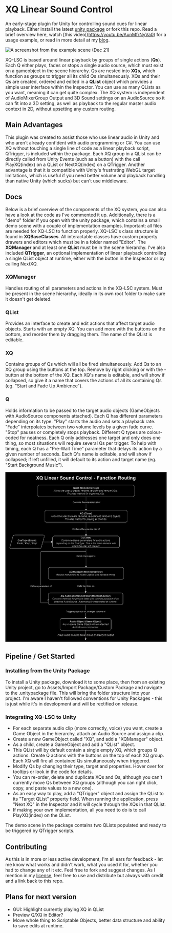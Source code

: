 # XQ Linear Sound Control
An early-stage plugin for Unity for controlling sound cues for linear playback. Either install the latest [unity package](/unitypackage/) or fork this repo. Read a brief overview here, watch [this video[(https://youtu.be/AunMfrNyVa0) for a usage example, or read in more detail at my [blog](https://impulseandresponse.wordpress.com/2021/12/30/amplify-cueing-linear-playback-in-unity/).

![A screenshot from the example scene (Dec 21)](https://impulseandresponse.files.wordpress.com/2021/12/xqprototype_qlistscreenshot.jpg)

XQ-LSC is based around linear playback by groups of single actions (**Qs**). Each Q either plays, fades or stops a single audio source, which must exist on a gameobject in the scene hierarchy. Qs are nested into **XQs**, which function as groups to trigger all its child Qs simultaneously. XQs and their Qs are created, ordered and edited in a **QList** object which provides a simple user interface within the Inspector. You can use as many QLists as you want, meaning it can get quite complex. The XQ system is independent of AudioMixerGroup Output and 3D Sound settings on an AudioSource so it can fit into a 3D setting, as well as playback to the regular master audio context in 2D, without upsetting any custom routing.

## Main Advantages
This plugin was created to assist those who use linear audio in Unity and who aren't already confident with audio programming or C#. You can use XQ without touching a single line of code as a linear playback script, QTrigger, is included within the package. Each XQ group in a QList can be directly called from Unity Events (such as a button) with the call PlayXQ(index) on a QList or NextXQ(index) on a QTrigger. Another advantage is that it is compatible with Unity's frustrating WebGL target limitations, which is useful if you need better volume and playback handling than native Unity (which sucks) but can't use middleware.

## Docs
Below is a brief overview of the components of the XQ system, you can also have a look at the code as I've commented it up. Additionally, there is a "demo" folder if you open with the unity package, which contains a small demo scene with a couple of implementation examples. Important: all files are needed for XQ-LSC to function properly. XQ-LSC's class structure is found in **XQBaseClasses**. All interactable classes have custom property drawers and editors which must be in a folder named "Editor". The **XQManager** and at least one **QList** must be in the scene hierarchy. I've also included **QTrigger**, an optional implementation of linear playback controlling a single QList object at runtime, either with the button in the Inspector or by calling NextXQ.

### XQManager
Handles routing of all parameters and actions in the XQ-LSC system. Must be present in the scene hierarchy, ideally in its own root folder to make sure it doesn't get deleted.

### QList
Provides an interface to create and edit actions that affect target audio objects. Starts with an empty XQ. You can add more with the buttons on the bottom, and reorder them by dragging them. The name of the QList is editable.

### XQ
Contains groups of Qs which will all be fired simultaneously. Add Qs to an XQ group using the buttons at the top. Remove by right clicking or with the - button at the bottom of the XQ. Each XQ's name is editable, and will show if collapsed, so give it a name that covers the actions of all its containing Qs (eg. "Start and Fade Up Ambience").

### Q
Holds information to be passed to the target audio objects (GameObjects with AudioSource components attached). Each Q has different parameters depending on its type. "Play" starts the audio and sets a playback rate. "Fade" interpolates between two volume levels by a given fade curve. "Stop" pauses or completely stops playback. Different Q types are colour-coded for neatness. Each Q only addresses one target and only does one thing, so most situations will require several Qs per trigger. To help with timing, each Q has a "Pre-Wait Time" parameter that delays its action by a given number of seconds. Each Q's name is editable, and will show if collapsed; if left unfilled, it will default to its action and target name (eg. "Start Background Music").

![The XQ-LSC function routing diagram](XQ-LSC%20Routing.png)

## Pipeline / Get Started

### Installing from the Unity Package
To install a Unity package, download it to some place, then from an existing Unity project, go to Assets/Import Package/Custom Package and navigate to the .unitypackage file. This will bring the folder structure into your project. I'm aware I haven't followed conventions for Unity Packages - this is just while it's in development and will be rectified on release.

### Integrating XQ-LSC to Unity
* For each separate audio clip (more correctly, voice) you want, create a Game Object in the hierarchy, attach an Audio Source and assign a clip.
* Create a new GameObject called "XQ", and add a "XQManager" object.
* As a child, create a GameObject and add a "QList" object.
* This QList will by default contain a single empty XQ, which groups Q actions. Create Q actions with the buttons on the top of each XQ group. Each XQ will fire all contained Qs simultaneously when triggered.
* Modify Qs by changing their type, target and properties. Hover over for tooltips or look in the code for details.
* You can re-order, delete and duplicate XQs and Qs, although you can't currently move Qs between XQ groups (although you can right click, copy, and paste values to a new one).
* As an easy way to play, add a "QTrigger" object and assign the QList to its "Target QList" property field. When running the application, press "Next XQ" in the Inspector and it will cycle through the XQs in that QList.
* If making your own implementation, all you need to do is to call PlayXQ(index) on the QList.

The demo scene in the package contains two QLists populated and ready to be triggered by QTrigger scripts.

## Contributing
As this is in more or less active development, I'm all ears for feedback - let me know what works and didn't work, what you used it for, whether you had to change any of it etc. Feel free to fork and suggest changes. As I mention in my [license](LICENSE.md), feel free to use and distribute but always with credit and a link back to this repo.

## Plans for next version
* GUI: Highlight currently playing XQ in QList
* Preview Q/XQ in Editor?
* Move whole thing to Scriptable Objects, better data structure and ability to save edits at runtime.
